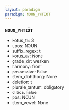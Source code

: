 ```yaml
---
layout: paradigm
paradigm: NOUN_YHTIÖT
---
```

### ` NOUN_YHTIÖT `


* kotus_tn: 3
* upos: NOUN
* suffix_regex: t
* kotus_av: None
* grade_dir: weaken
* harmony: front
* possessive: False
* stem_diphthong: None
* deletion: t
* plurale_tantum: obligatory
* clitics: False
* pos: NOUN
* stem_vowel: None

